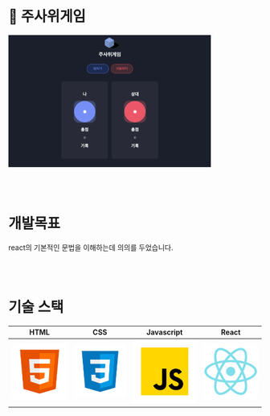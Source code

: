# 🎲 주사위게임

<img width="80%" src="./src/etc/dicegame-main.png"/>

<br /><br />

# 개발목표
react의 기본적인 문법을 이해하는데 의의를 두었습니다.

<br /><br />

# 기술 스택
|    HTML    |     CSS    |   Javascript   |  React   |
| :--------: | :--------: |   :------:     | :-----:  |
|   ![html]  |   ![css]   |     ![js]      | ![react] |

<!-- Stack Icon Refernces -->

[js]: /src/etc/javascript.svg
[html]: /src/etc/html.svg
[react]: /src/etc/react.svg
[css]: /src/etc/css.svg
